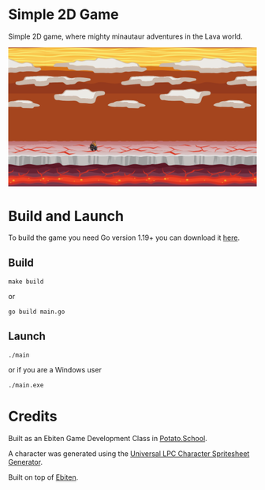 # Simple 2D Game
Simple 2D game, where mighty minautaur adventures in the Lava world.

![Screenshot](https://github.com/potatoschool/lavagame/blob/main/assets/screenshot.png?raw=true)

# Build and Launch
To build the game you need Go version 1.19+
you can download it [here](https://go.dev/dl/).

## Build
```
make build
```
or
```
go build main.go
```
## Launch
```
./main
```
or if you are a Windows user
```
./main.exe
```

# Credits

Built as an Ebiten Game Development Class in [Potato.School](https://potato.school/?utm_source=github&utm_medium=lavagame).

A character was generated using the [Universal LPC Character Spritesheet Generator](https://sanderfrenken.github.io/Universal-LPC-Spritesheet-Character-Generator/).

Built on top of [Ebiten](https://ebitengine.org/).